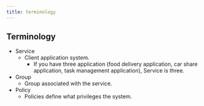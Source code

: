 ```yaml
---
title: terminology
---
```


## Terminology
* Service
  * Client application system.
    * If you have three application (food delivery application, car share application, task management application), Service is three. 
* Group
  * Group associated with the service.
* Policy
  * Policies define what privileges the system.
